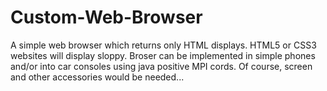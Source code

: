 Custom-Web-Browser
==================

A simple web browser which returns only HTML displays. HTML5 or CSS3 websites will display sloppy.
Broser can be implemented in simple phones and/or into car consoles using java positive MPI cords. Of course, screen and other accessories would be needed...
